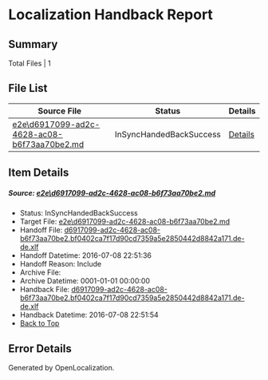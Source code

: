 # <a name='report-top'></a> Localization Handback Report

## Summary
 Total Files | 1

## File List
 Source File | Status | Details 
 ----------- | ------ | ------- 
 [e2e\d6917099-ad2c-4628-ac08-b6f73aa70be2.md](https://github.com/OpenLocalizationTestOrg/oltest/blob/97963f415a86414d15dae1664ef7a485398846f8/e2e/d6917099-ad2c-4628-ac08-b6f73aa70be2.md) | InSyncHandedBackSuccess | [Details](#f1a428083139604e252b3553de43bbf57797d3c25)

## Item Details
##### <a name='f1a428083139604e252b3553de43bbf57797d3c25'></a> Source: [e2e\d6917099-ad2c-4628-ac08-b6f73aa70be2.md](https://github.com/OpenLocalizationTestOrg/oltest/blob/97963f415a86414d15dae1664ef7a485398846f8/e2e/d6917099-ad2c-4628-ac08-b6f73aa70be2.md)
* Status: InSyncHandedBackSuccess
* Target File: [e2e\d6917099-ad2c-4628-ac08-b6f73aa70be2.md](https://github.com/OpenLocalizationTestOrg/oltest-dede-fly/blob/623d172e33fbd365b41b1f53e3b79d212763d1e7/e2e/d6917099-ad2c-4628-ac08-b6f73aa70be2.md)
* Handoff File: [d6917099-ad2c-4628-ac08-b6f73aa70be2.bf0402ca7f17d90cd7359a5e2850442d8842a171.de-de.xlf](https://github.com/OpenLocalizationTestOrg/olhandoff-e2e/blob/de35f0b1d67aab0b832668643e2c6bf8ab0d460b/ol-handoff/OpenLocalizationTestOrg/oltest-dede-fly/ci/ht/d6917099-ad2c-4628-ac08-b6f73aa70be2.bf0402ca7f17d90cd7359a5e2850442d8842a171.de-de.xlf)
* Handoff Datetime: 2016-07-08 22:51:36
* Handoff Reason: Include
* Archive File: 
* Archive Datetime: 0001-01-01 00:00:00
* Handback File: [d6917099-ad2c-4628-ac08-b6f73aa70be2.bf0402ca7f17d90cd7359a5e2850442d8842a171.de-de.xlf](https://github.com/OpenLocalizationTestOrg/olhandback-e2e/blob/4db8be901e20a08e775e3c63af37667b7bb4b862/ol-handback/OpenLocalizationTestOrg/oltest-dede-fly/ci/ht/d6917099-ad2c-4628-ac08-b6f73aa70be2.bf0402ca7f17d90cd7359a5e2850442d8842a171.de-de.xlf)
* Handback Datetime: 2016-07-08 22:51:54
* [Back to Top](#report-top)


## Error Details

Generated by OpenLocalization.
